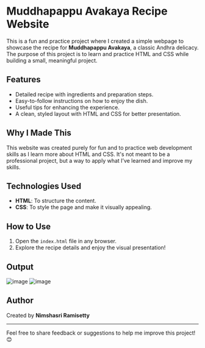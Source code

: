 # Muddhapappu Avakaya Recipe Website  

This is a fun and practice project where I created a simple webpage to showcase the recipe for **Muddhapappu Avakaya**, a classic Andhra delicacy. The purpose of this project is to learn and practice HTML and CSS while building a small, meaningful project.

## Features  
- Detailed recipe with ingredients and preparation steps.  
- Easy-to-follow instructions on how to enjoy the dish.  
- Useful tips for enhancing the experience.  
- A clean, styled layout with HTML and CSS for better presentation.  

## Why I Made This  
This website was created purely for fun and to practice web development skills as I learn more about HTML and CSS. It's not meant to be a professional project, but a way to apply what I’ve learned and improve my skills.

## Technologies Used  
- **HTML**: To structure the content.  
- **CSS**: To style the page and make it visually appealing.  

## How to Use  
1. Open the `index.html` file in any browser.  
2. Explore the recipe details and enjoy the visual presentation!

## Output
![image](https://github.com/user-attachments/assets/94da5127-71fa-4cbe-ae77-acf88a1a877b)
![image](https://github.com/user-attachments/assets/14e994b6-5cf0-4f72-8c1f-08501a3d6b2e)

## Author  
Created by **Nimshasri Ramisetty**   

---

Feel free to share feedback or suggestions to help me improve this project! 😊
